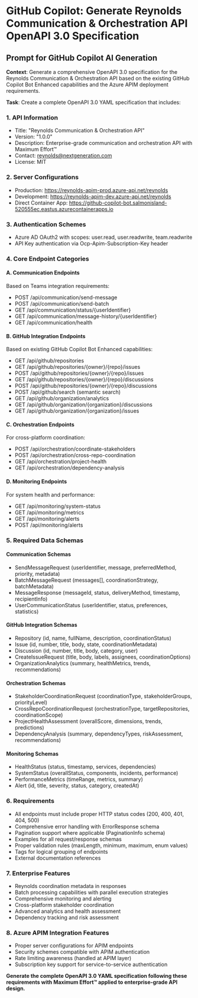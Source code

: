 # GitHub Copilot: Generate Reynolds Communication & Orchestration API OpenAPI 3.0 Specification

## Prompt for GitHub Copilot AI Generation

**Context**: Generate a comprehensive OpenAPI 3.0 specification for the Reynolds Communication & Orchestration API based on the existing GitHub Copilot Bot Enhanced capabilities and the Azure APIM deployment requirements.

**Task**: Create a complete OpenAPI 3.0 YAML specification that includes:

### 1. API Information
- Title: "Reynolds Communication & Orchestration API"
- Version: "1.0.0"
- Description: Enterprise-grade communication and orchestration API with Maximum Effort™
- Contact: reynolds@nextgeneration.com
- License: MIT

### 2. Server Configurations
- Production: https://reynolds-apim-prod.azure-api.net/reynolds
- Development: https://reynolds-apim-dev.azure-api.net/reynolds
- Direct Container App: https://github-copilot-bot.salmonisland-520555ec.eastus.azurecontainerapps.io

### 3. Authentication Schemes
- Azure AD OAuth2 with scopes: user.read, user.readwrite, team.readwrite
- API Key authentication via Ocp-Apim-Subscription-Key header

### 4. Core Endpoint Categories

#### A. Communication Endpoints
Based on Teams integration requirements:
- POST /api/communication/send-message
- POST /api/communication/send-batch  
- GET /api/communication/status/{userIdentifier}
- GET /api/communication/message-history/{userIdentifier}
- GET /api/communication/health

#### B. GitHub Integration Endpoints
Based on existing GitHub Copilot Bot Enhanced capabilities:
- GET /api/github/repositories
- GET /api/github/repositories/{owner}/{repo}/issues
- POST /api/github/repositories/{owner}/{repo}/issues
- GET /api/github/repositories/{owner}/{repo}/discussions
- POST /api/github/repositories/{owner}/{repo}/discussions
- POST /api/github/search (semantic search)
- GET /api/github/organization/analytics
- GET /api/github/organization/{organization}/discussions
- GET /api/github/organization/{organization}/issues

#### C. Orchestration Endpoints
For cross-platform coordination:
- POST /api/orchestration/coordinate-stakeholders
- POST /api/orchestration/cross-repo-coordination
- GET /api/orchestration/project-health
- GET /api/orchestration/dependency-analysis

#### D. Monitoring Endpoints
For system health and performance:
- GET /api/monitoring/system-status
- GET /api/monitoring/metrics
- GET /api/monitoring/alerts
- POST /api/monitoring/alerts

### 5. Required Data Schemas

#### Communication Schemas
- SendMessageRequest (userIdentifier, message, preferredMethod, priority, metadata)
- BatchMessageRequest (messages[], coordinationStrategy, batchMetadata)
- MessageResponse (messageId, status, deliveryMethod, timestamp, recipientInfo)
- UserCommunicationStatus (userIdentifier, status, preferences, statistics)

#### GitHub Integration Schemas  
- Repository (id, name, fullName, description, coordinationStatus)
- Issue (id, number, title, body, state, coordinationMetadata)
- Discussion (id, number, title, body, category, user)
- CreateIssueRequest (title, body, labels, assignees, coordinationOptions)
- OrganizationAnalytics (summary, healthMetrics, trends, recommendations)

#### Orchestration Schemas
- StakeholderCoordinationRequest (coordinationType, stakeholderGroups, priorityLevel)
- CrossRepoCoordinationRequest (orchestrationType, targetRepositories, coordinationScope)
- ProjectHealthAssessment (overallScore, dimensions, trends, predictions)
- DependencyAnalysis (summary, dependencyTypes, riskAssessment, recommendations)

#### Monitoring Schemas
- HealthStatus (status, timestamp, services, dependencies)
- SystemStatus (overallStatus, components, incidents, performance)
- PerformanceMetrics (timeRange, metrics, summary)
- Alert (id, title, severity, status, category, createdAt)

### 6. Requirements
- All endpoints must include proper HTTP status codes (200, 400, 401, 404, 500)
- Comprehensive error handling with ErrorResponse schema
- Pagination support where applicable (PaginationInfo schema)
- Examples for all request/response schemas
- Proper validation rules (maxLength, minimum, maximum, enum values)
- Tags for logical grouping of endpoints
- External documentation references

### 7. Enterprise Features
- Reynolds coordination metadata in responses
- Batch processing capabilities with parallel execution strategies
- Comprehensive monitoring and alerting
- Cross-platform stakeholder coordination
- Advanced analytics and health assessment
- Dependency tracking and risk assessment

### 8. Azure APIM Integration Features
- Proper server configurations for APIM endpoints
- Security schemes compatible with APIM authentication
- Rate limiting awareness (handled at APIM layer)
- Subscription key support for service-to-service authentication

**Generate the complete OpenAPI 3.0 YAML specification following these requirements with Maximum Effort™ applied to enterprise-grade API design.**